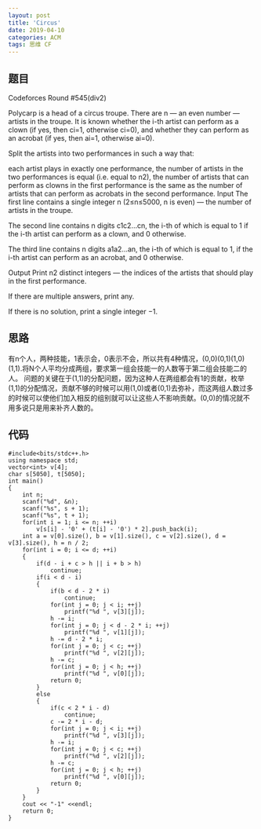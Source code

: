 ```yaml
---
layout: post
title: 'Circus'
date: 2019-04-10
categories: ACM
tags: 思维 CF
---
```

## 题目
Codeforces Round #545(div2)

Polycarp is a head of a circus troupe. There are n — an even number — artists in the troupe. It is known whether the i-th artist can perform as a clown (if yes, then ci=1, otherwise ci=0), and whether they can perform as an acrobat (if yes, then ai=1, otherwise ai=0).

Split the artists into two performances in such a way that:

each artist plays in exactly one performance,
the number of artists in the two performances is equal (i.e. equal to n2),
the number of artists that can perform as clowns in the first performance is the same as the number of artists that can perform as acrobats in the second performance.
Input
The first line contains a single integer n (2≤n≤5000, n is even) — the number of artists in the troupe.

The second line contains n digits c1c2…cn, the i-th of which is equal to 1 if the i-th artist can perform as a clown, and 0 otherwise.

The third line contains n digits a1a2…an, the i-th of which is equal to 1, if the i-th artist can perform as an acrobat, and 0 otherwise.

Output
Print n2 distinct integers — the indices of the artists that should play in the first performance.

If there are multiple answers, print any.

If there is no solution, print a single integer −1.
## 思路
有n个人，两种技能，1表示会，0表示不会，所以共有4种情况，(0,0)(0,1)(1,0)(1,1).将N个人平均分成两组，要求第一组会技能一的人数等于第二组会技能二的人。
问题的关键在于(1,1)的分配问题，因为这种人在两组都会有1的贡献，枚举(1,1)的分配情况，贡献不够的时候可以用(1,0)或者(0,1)去弥补，而这两组人数过多的时候可以使他们加入相反的组别就可以让这些人不影响贡献。(0,0)的情况就不用多说只是用来补齐人数的。
## 代码
```clike
#include<bits/stdc++.h>
using namespace std;
vector<int> v[4];
char s[5050], t[5050];
int main()
{
    int n;
    scanf("%d", &n);
    scanf("%s", s + 1);
    scanf("%s", t + 1);
    for(int i = 1; i <= n; ++i)
        v[s[i] - '0' + (t[i] - '0') * 2].push_back(i);
    int a = v[0].size(), b = v[1].size(), c = v[2].size(), d = v[3].size(), h = n / 2;
    for(int i = 0; i <= d; ++i)
    {
        if(d - i + c > h || i + b > h)
            continue;
        if(i < d - i)
        {
            if(b < d - 2 * i)
                continue;
            for(int j = 0; j < i; ++j)
                printf("%d ", v[3][j]);
            h -= i;
            for(int j = 0; j < d - 2 * i; ++j)
                printf("%d ", v[1][j]);
            h -= d - 2 * i;
            for(int j = 0; j < c; ++j)
                printf("%d ", v[2][j]);
            h -= c;
            for(int j = 0; j < h; ++j)
                printf("%d ", v[0][j]);
            return 0;
        }
        else
        {
            if(c < 2 * i - d)
                continue;
            c -= 2 * i - d; 
            for(int j = 0; j < i; ++j)
                printf("%d ", v[3][j]);
            h -= i;
            for(int j = 0; j < c; ++j)
                printf("%d ", v[2][j]);
            h -= c;
            for(int j = 0; j < h; ++j)
                printf("%d ", v[0][j]);
            return 0;
        }
    }
    cout << "-1" <<endl;
    return 0;
}
```
